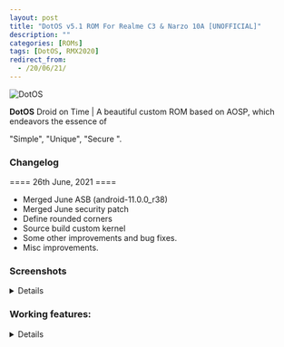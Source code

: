 ```yaml
---
layout: post
title: "DotOS v5.1 ROM For Realme C3 & Narzo 10A [UNOFFICIAL]"
description: ""
categories: [ROMs]
tags: [DotOS, RMX2020]
redirect_from:
  - /20/06/21/
---
```


![DotOS](https://gitlab.com/sribalaji/sribalaji.gitlab.io/-/raw/master/assets/images/headers/Dotos.png?raw=true)

**DotOS** Droid on Time | A beautiful custom ROM based on AOSP, which endeavors the essence of

"Simple", "Unique", "Secure ".

### Changelog
==== 26th June, 2021 ====
- Merged June ASB (android-11.0.0_r38) 
- Merged June security patch
- Define rounded corners
- Source build custom kernel
- Some other improvements and bug fixes.
- Misc improvements.

### Screenshots
<details>
<div id="images">
<img class="screenshot" src="https://imgur.com/y4KxiU1.jpg">
<img class="screenshot" src="https://imgur.com/n1hXYYk.jpg">
<img class="screenshot" src="https://imgur.com/ddWIXOb.jpg">
<img class="screenshot" src="https://imgur.com/cXkpCTz.jpg">
<img class="screenshot" src="https://imgur.com/57duLX8.jpg">
<img class="screenshot" src="https://imgur.com/q2vwuSd.jpg">
<img class="screenshot" src="https://imgur.com/tYdfgZK.jpg">
<img class="screenshot" src="https://imgur.com/X6JKqP3.jpg">
<img class="screenshot" src="https://imgur.com/vMAmRM4.jpg">
<img class="screenshot" src="https://imgur.com/3LASgL8.jpg">
</div>
</details>

### Working features:
<details>
* VoLTE
* Fingerprint sensor
* WiFi
* Bluetooth
* SELinux
* RIL (Data,SMS,Calls)
* Camera
* Camcorder
* Audio
* GPS
* NFC
* Sensors
* Video Playback
* ZRAM
* Internal audio recording
* Faceunlock
* Safetynet without magisk
* DT2W
* EngineerMode
<details>

### Known issues
* You tell me!

### Downloads
**GApps** - [Download](https://sourceforge.net/projects/thecloverlyprojects/files/RMX2020/dotOS-R-v5.1.1-RMX2020-UNOFFICIAL-20210626-0430.zip/download)

### Join my telegram channel to get latest updates
* [Click here](https://t.me/TheCloverly_Releases)

### Discussion group
* [Join NoW](https://t.me/SriBalajiHub)

### How to Flash ?
**Instructions**

1) Boot into custom recovery 

2) Format data

3) Flash latest build

4) Reboot your device 

### Sources
* **Device tree** - [Click here](https://github.com/Realme-G70-Series/device_realme_RMX2020)
* **Kernel source** - [Click here](https://github.com/Realme-G70-Series/kernel_realme_rmx2020)